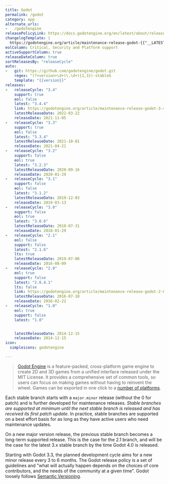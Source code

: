 ```yaml
---
title: Godot
permalink: /godot
category: app
alternate_urls:
-   /godotengine
releasePolicyLink: https://docs.godotengine.org/en/latest/about/release_policy.html
changelogTemplate: |
  https://godotengine.org/article/maintenance-release-godot-{{"__LATEST__" | replace:'.','-'}}
eolColumn: Critical, Security and Platform support
activeSupportColumn: true
releaseDateColumn: true
sortReleasesBy: "releaseCycle"
auto:
-   git: https://github.com/godotengine/godot.git
    regex: ^(?<version>\d+(\.\d+){1,3})-stable$
    template: "{{version}}"
releases:
-   releaseCycle: "3.4"
    support: true
    eol: false
    latest: "3.4.4"
    link: https://godotengine.org/article/maintenance-release-godot-3-4-2
    latestReleaseDate: 2022-03-22
    releaseDate: 2021-11-05
-   releaseCycle: "3.3"
    support: true
    eol: false
    latest: "3.3.4"
    latestReleaseDate: 2021-10-01
    releaseDate: 2021-04-21
-   releaseCycle: "3.2"
    support: false
    eol: true
    latest: "3.2.3"
    latestReleaseDate: 2020-09-16
    releaseDate: 2020-01-29
-   releaseCycle: "3.1"
    support: false
    eol: false
    latest: "3.1.2"
    latestReleaseDate: 2019-12-03
    releaseDate: 2019-03-13
-   releaseCycle: "3.0"
    support: false
    eol: true
    latest: "3.0.6"
    latestReleaseDate: 2018-07-31
    releaseDate: 2018-01-29
-   releaseCycle: "2.1"
    eol: false
    support: false
    latest: "2.1.6"
    lts: true
    latestReleaseDate: 2019-07-08
    releaseDate: 2016-08-09
-   releaseCycle: "2.0"
    eol: true
    support: false
    latest: "2.0.4.1"
    lts: false
    link: https://godotengine.org/article/maintenance-release-godot-2-0-4
    latestReleaseDate: 2016-07-10
    releaseDate: 2016-02-22
-   releaseCycle: "1.0"
    eol: true
    support: false
    latest: "1.0"


    latestReleaseDate: 2014-12-15
    releaseDate: 2014-12-15
icon:
  simpleicons: godotengine

---
```


>[Godot Engine](https://godotengine.org/) is a feature-packed, cross-platform game engine to create 2D and 3D games from a unified interface released under the MIT License. It provides a comprehensive set of common tools, so users can focus on making games without having to reinvent the wheel. Games can be exported in one click to a [number of platforms](https://docs.godotengine.org/en/stable/about/list_of_features.html#platforms).

Each stable branch starts with a `major.minor` release (without the 0 for patch) and is further developed for maintenance releases. _Stable branches are supported at minimum until the next stable branch is released and has received its first patch update_. In practice, stable branches are supported on a best effort basis for as long as they have active users who need maintenance updates.

On a new major version release, the previous stable branch becomes a long-term supported release. This is the case for the 2.1 branch, and will be the case for the latest 3.x stable branch by the time Godot 4.0 is released.

Starting with Godot 3.3, the planned development cycle aims for a new minor release every 3 to 6 months. The Godot release policy is a set of guidelines and "what will actually happen depends on the choices of core contributors, and the needs of the community at a given time". Godot loosely follows [Semantic Versioning](https://semver.org/).
